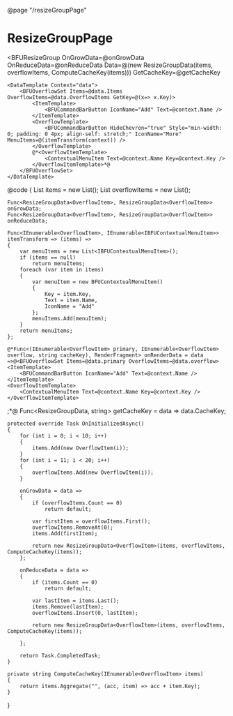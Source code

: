 ﻿@page "/resizeGroupPage"

<h1>ResizeGroupPage</h1>

<BFUResizeGroup OnGrowData=@onGrowData OnReduceData=@onReduceData
             Data=@(new ResizeGroupData<OverflowItem>(items, overflowItems, ComputeCacheKey(items)))
             GetCacheKey=@getCacheKey
>
    <DataTemplate Context="data">
        <BFUOverflowSet Items=@data.Items OverflowItems=@data.OverflowItems GetKey=@(x=> x.Key)>
            <ItemTemplate>
                <BFUCommandBarButton IconName="Add" Text=@context.Name />
            </ItemTemplate>
            <OverflowTemplate>
                <BFUCommandBarButton HideChevron="true" Style="min-width: 0; padding: 0 4px; align-self: stretch;" IconName="More" MenuItems=@(itemTransform(context)) />
            </OverflowTemplate>
            @*<OverflowItemTemplate>
                <ContextualMenuItem Text=@context.Name Key=@context.Key />
            </OverflowItemTemplate>*@
        </BFUOverflowSet>
    </DataTemplate>
</BFUResizeGroup>


@code {
    List<OverflowItem> items = new List<OverflowItem>();
    List<OverflowItem> overflowItems = new List<OverflowItem>();

    Func<ResizeGroupData<OverflowItem>, ResizeGroupData<OverflowItem>> onGrowData;
    Func<ResizeGroupData<OverflowItem>, ResizeGroupData<OverflowItem>>  onReduceData;

    Func<IEnumerable<OverflowItem>, IEnumerable<IBFUContextualMenuItem>> itemTransform => (items) =>
    {
        var menuItems = new List<IBFUContextualMenuItem>();
        if (items == null)
            return menuItems;
        foreach (var item in items)
        {
            var menuItem = new BFUContextualMenuItem()
            {
                Key = item.Key,
                Text = item.Name,
                IconName = "Add"
            };
            menuItems.Add(menuItem);
        }
        return menuItems;
    };

    @*Func<(IEnumerable<OverflowItem> primary, IEnumerable<OverflowItem> overflow, string cacheKey), RenderFragment> onRenderData = data =>@<BFUOverflowSet Items=@data.primary OverflowItems=@data.overflow>
    <ItemTemplate>
        <BFUCommandBarButton IconName="Add" Text=@context.Name />
    </ItemTemplate>
    <OverflowItemTemplate>
        <ContextualMenuItem Text=@context.Name Key=@context.Key />
    </OverflowItemTemplate>
</BFUOverflowSet>;*@
    Func<ResizeGroupData<OverflowItem>, string> getCacheKey = data => data.CacheKey;


    protected override Task OnInitializedAsync()
    {
        for (int i = 0; i < 10; i++)
        {
            items.Add(new OverflowItem(i));
        }
        for (int i = 11; i < 20; i++)
        {
            overflowItems.Add(new OverflowItem(i));
        }

        onGrowData = data =>
        {
            if (overflowItems.Count == 0)
                return default;

            var firstItem = overflowItems.First();
            overflowItems.RemoveAt(0);
            items.Add(firstItem);

            return new ResizeGroupData<OverflowItem>(items, overflowItems, ComputeCacheKey(items));
        };

        onReduceData = data =>
        {
            if (items.Count == 0)
                return default;

            var lastItem = items.Last();
            items.Remove(lastItem);
            overflowItems.Insert(0, lastItem);

            return new ResizeGroupData<OverflowItem>(items, overflowItems, ComputeCacheKey(items));

        };

        return Task.CompletedTask;
    }

    private string ComputeCacheKey(IEnumerable<OverflowItem> items)
    {
        return items.Aggregate("", (acc, item) => acc + item.Key);
    }
}
